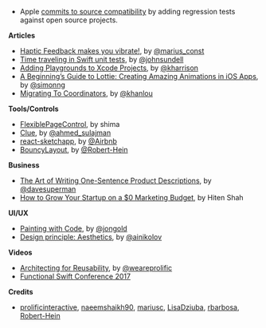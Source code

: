 * Apple [commits to source compatibility](https://swift.org/source-compatibility/) by adding regression tests against open source projects.

**Articles**

* [Haptic Feedback makes you vibrate!](https://engineering.nodesagency.com/articles/iOS/Haptic-feedback-makes-you-vibrate/), by [@marius_const](https://www.twitter.com/marius_const)
* [Time traveling in Swift unit tests](https://medium.com/@johnsundell/time-traveling-in-swift-unit-tests-583a2c3ce85b), by [@johnsundell](https://twitter.com/johnsundell)
* [Adding Playgrounds to Xcode Projects](https://useyourloaf.com/blog/adding-playgrounds-to-xcode-projects/), by [@kharrison](https://twitter.com/kharrison)
* [A Beginning’s Guide to Lottie: Creating Amazing Animations in iOS Apps](http://www.appcoda.com/lottie-beginner-guide/), by [@simonng](https://twitter.com/simonng)
* [Migrating To Coordinators](http://khanlou.com/2017/04/migrating-to-coordinators/), by [@khanlou](https://twitter.com/khanlou)


**Tools/Controls**

* [FlexiblePageControl](https://github.com/shima11/FlexiblePageControl), by shima
* [Clue](https://github.com/Geek-1001/Clue), by [@ahmed_sulajman](https://twitter.com/ahmed_sulajman)
* [react-sketchapp](https://github.com/airbnb/react-sketchapp), by [@Airbnb](https://twitter.com/Airbnb)
* [BouncyLayout](https://github.com/roberthein/BouncyLayout), by [@Robert-Hein](https://twitter.com/roberthein)

**Business**

* [The Art of Writing One-Sentence Product Descriptions](https://medium.dave-bailey.com/the-magic-formula-to-describe-a-product-in-one-sentence-175ce38619c7), by [@davesuperman](https://twitter.com/davesuperman)
* [How to Grow Your Startup on a $0 Marketing Budget](https://producthabits.com/how-to-grow-your-startup-on-a-0-marketing-budget/), by Hiten Shah

**UI/UX**

* [Painting with Code](http://airbnb.design/painting-with-code/), by [@jongold](https://twitter.com/jongold)
* [Design principle: Aesthetics](https://uxdesign.cc/design-principle-aesthetics-af926f8f86fe), by [@ainikolov](https://twitter.com/ainikolov)

**Videos**

* [Architecting for Reusability](http://blog.prolificinteractive.com/2017/04/20/architecting-for-reusability/), by [@weareprolific](https://twitter.com/weareprolific)
* [Functional Swift Conference 2017](http://2017.funswiftconf.com/)

**Credits**

* [prolificinteractive](https://github.com/prolificinteractive), [naeemshaikh90](https://github.com/naeemshaikh90), [mariusc](https://github.com/mariusc), [LisaDziuba](https://github.com/lisadziuba), [rbarbosa](https://github.com/rbarbosa), [Robert-Hein](https://github.com/roberthein)
